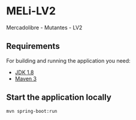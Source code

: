 # MELi-LV2
Mercadolibre - Mutantes - LV2

## Requirements

For building and running the application you need:

- [JDK 1.8](http://www.oracle.com/technetwork/java/javase/downloads/jdk8-downloads-2133151.html)
- [Maven 3](https://maven.apache.org)

## Start the application locally

```shell
mvn spring-boot:run
```
